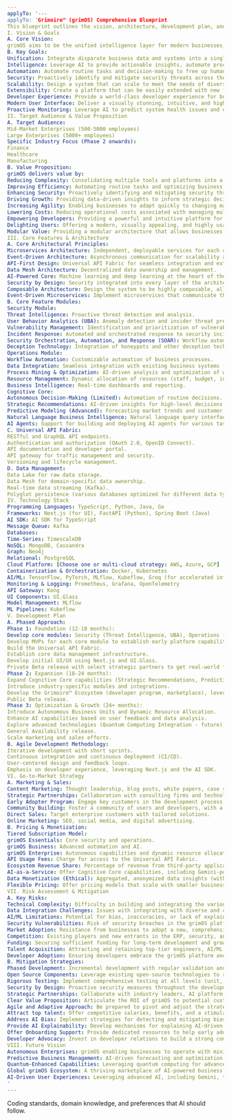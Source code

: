 ```yaml
---
applyTo: '---
applyTo: 'Grimoire™ (grimOS) Comprehensive Blueprint
This blueprint outlines the vision, architecture, development plan, and strategic considerations for Grimoire™ (grimOS), an AI-powered business operating system.
I. Vision & Goals
A. Core Vision:
grimOS aims to be the unified intelligence layer for modern businesses, integrating security, operations, and strategic decision-making into a self-optimizing platform. It empowers organizations to move from reactive to proactive, driving efficiency, growth, and resilience.
B. Key Goals:
Unification: Integrate disparate business data and systems into a single, cohesive platform.
Intelligence: Leverage AI to provide actionable insights, automate processes, and predict future outcomes.
Automation: Automate routine tasks and decision-making to free up human capital.
Security: Proactively identify and mitigate security threats across the entire organization, including emerging threats like zero-day vulnerabilities and advanced persistent threats (APTs).
Scalability: Design a system that can scale to meet the needs of diverse organizations, from mid-market to enterprise.
Extensibility: Create a platform that can be easily extended with new features and integrations.
Developer Experience: Provide a world-class developer experience for building and extending the grimOS ecosystem.
Modern User Interface: Deliver a visually stunning, intuitive, and highly usable user interface.
Proactive Monitoring: Leverage AI to predict system health issues and operational bottlenecks before they occur.
II. Target Audience & Value Proposition
A. Target Audience:
Mid-Market Enterprises (500-5000 employees)
Large Enterprises (5000+ employees)
Specific Industry Focus (Phase 2 onwards):
Finance
Healthcare
Manufacturing
B. Value Proposition:
grimOS delivers value by:
Reducing Complexity: Consolidating multiple tools and platforms into a single, unified system.
Improving Efficiency: Automating routine tasks and optimizing business processes.
Enhancing Security: Proactively identifying and mitigating security threats.
Driving Growth: Providing data-driven insights to inform strategic decision-making.
Increasing Agility: Enabling businesses to adapt quickly to changing market conditions.
Lowering Costs: Reducing operational costs associated with managing multiple systems and responding to security incidents.
Empowering Developers: Providing a powerful and intuitive platform for developers to build and extend grimOS.
Delighting Users: Offering a modern, visually appealing, and highly usable experience.
Modular Value: Providing a modular architecture that allows businesses to scale and adapt their grimOS deployment as their needs evolve, starting with specific modules like security and expanding to full cognitive business management.
III. Core Features & Architecture
A. Core Architectural Principles:
Microservices Architecture: Independent, deployable services for each core capability.
Event-Driven Architecture: Asynchronous communication for scalability and resilience, with a clear event management strategy.
API-First Design: Universal API Fabric for seamless integration and extensibility.
Data Mesh Architecture: Decentralized data ownership and management.
AI-Powered Core: Machine learning and deep learning at the heart of the platform, with a focus on reinforcement learning for adaptive models.
Security by Design: Security integrated into every layer of the architecture.
Composable Architecture: Design the system to be highly composable, allowing for flexible assembly of features and integrations.
Event-Driven Microservices: Implement microservices that communicate through events to support highly dynamic and scalable business environments.
B. Core Feature Modules:
Security Module:
Threat Intelligence: Proactive threat detection and analysis.
User Behavior Analytics (UBA): Anomaly detection and insider threat prevention.
Vulnerability Management: Identification and prioritization of vulnerabilities.
Incident Response: Automated and orchestrated response to security incidents.
Security Orchestration, Automation, and Response (SOAR): Workflow automation for security operations, extended to include AI-driven workflows for adaptive security decisions.
Deception Technology: Integration of honeypots and other deception techniques to proactively mislead attackers and gather real-time threat data.
Operations Module:
Workflow Automation: Customizable automation of business processes.
Data Integration: Seamless integration with existing business systems (CRM, ERP, etc.).
Process Mining & Optimization: AI-driven analysis and optimization of workflows.
Resource Management: Dynamic allocation of resources (staff, budget, inventory).
Business Intelligence: Real-time dashboards and reporting.
Cognitive Core:
Autonomous Decision-Making (Limited): Automation of routine decisions.
Strategic Recommendations: AI-driven insights for high-level decisions.
Predictive Modeling (Advanced): Forecasting market trends and customer behavior.
Natural Language Business Intelligence: Natural language query interface, potentially leveraging Gemini.
AI Agents: Support for building and deploying AI agents for various tasks.
C. Universal API Fabric:
RESTful and GraphQL API endpoints.
Authentication and authorization (OAuth 2.0, OpenID Connect).
API documentation and developer portal.
API gateway for traffic management and security.
Versioning and lifecycle management.
D. Data Management:
Data Lake for raw data storage.
Data Mesh for domain-specific data ownership.
Real-time data streaming (Kafka).
Polyglot persistence (various databases optimized for different data types).
IV. Technology Stack
Programming Languages: TypeScript, Python, Java, Go
Frameworks: Next.js (for UI), FastAPI (Python), Spring Boot (Java)
AI SDK: AI SDK for TypeScript
Message Queue: Kafka
Databases:
Time-Series: TimescaleDB
NoSQL: MongoDB, Cassandra
Graph: Neo4j
Relational: PostgreSQL
Cloud Platform: [Choose one or multi-cloud strategy: AWS, Azure, GCP]
Containerization & Orchestration: Docker, Kubernetes
AI/ML: TensorFlow, PyTorch, MLflow, Kubeflow, Groq (for accelerated inference), Gemini
Monitoring & Logging: Prometheus, Grafana, OpenTelemetry
API Gateway: Kong
UI Components: UI.Glass
Model Management: MLflow
ML Pipelines: Kubeflow
V. Development Plan
A. Phased Approach:
Phase 1: Foundation (12-18 months):
Develop core modules: Security (Threat Intelligence, UBA), Operations (Workflow Automation, Data Integration), and a basic Cognitive Core.
Develop MVPs for each core module to establish early platform capabilities and gather focused user feedback.
Build the Universal API Fabric.
Establish core data management infrastructure.
Develop initial UI/UX using Next.js and UI.Glass.
Private Beta release with select strategic partners to get real-world feedback and prove ROI.
Phase 2: Expansion (18-24 months):
Expand Cognitive Core capabilities (Strategic Recommendations, Predictive Modeling), integrating Gemini for enhanced natural language understanding.
Introduce industry-specific modules and integrations.
Develop the Grimoire™ Ecosystem (developer program, marketplace), leveraging the AI SDK for TypeScript to empower developers.
Public Beta release.
Phase 3: Optimization & Growth (24+ months):
Introduce Autonomous Business Units and Dynamic Resource Allocation.
Enhance AI capabilities based on user feedback and data analysis.
Explore advanced technologies (Quantum Computing Integration - future), with initial research into quantum-inspired algorithms.
General Availability release.
Scale marketing and sales efforts.
B. Agile Development Methodology:
Iterative development with short sprints.
Continuous integration and continuous deployment (CI/CD).
User-centered design and feedback loops.
Emphasis on developer experience, leveraging Next.js and the AI SDK.
VI. Go-to-Market Strategy
A. Marketing & Sales:
Content Marketing: Thought leadership, blog posts, white papers, case studies, webinars demonstrating real-world applications and ROI in specific industries.
Strategic Partnerships: Collaboration with consulting firms and technology providers, niche SaaS providers, and AI platform providers (like Groq and Google for Gemini).
Early Adopter Program: Engage key customers in the development process.
Community Building: Foster a community of users and developers, with a strong emphasis on the grimOS developer ecosystem.
Direct Sales: Target enterprise customers with tailored solutions.
Online Marketing: SEO, social media, and digital advertising.
B. Pricing & Monetization:
Tiered Subscription Model:
grimOS Essentials: Core security and operations.
grimOS Business: Advanced automation and AI.
grimOS Enterprise: Autonomous capabilities and dynamic resource allocation.
API Usage Fees: Charge for access to the Universal API Fabric.
Ecosystem Revenue Share: Percentage of revenue from third-party applications and AI agents built on grimOS.
AI-as-a-Service: Offer Cognitive Core capabilities, including Gemini-powered features, as a standalone service.
Data Monetization (Ethical): Aggregated, anonymized data insights (with strict privacy controls).
Flexible Pricing: Offer pricing models that scale with smaller businesses, potentially including a freemium tier with paid upgrades.
VII. Risk Assessment & Mitigation
A. Key Risks:
Technical Complexity: Difficulty in building and integrating the various components, especially the AI elements.
Data Integration Challenges: Issues with integrating with diverse and complex legacy systems.
AI/ML Limitations: Potential for bias, inaccuracies, or lack of explainability in AI models.
Security Vulnerabilities: Risk of security breaches in the grimOS platform itself.
Market Adoption: Resistance from businesses to adopt a new, comprehensive operating system.
Competition: Existing players and new entrants in the ERP, security, and AI spaces.
Funding: Securing sufficient funding for long-term development and growth.
Talent Acquisition: Attracting and retaining top-tier engineers, AI/ML experts, and security professionals, especially those skilled in the chosen modern technologies.
Developer Adoption: Ensuring developers embrace the grimOS platform and build a thriving ecosystem.
B. Mitigation Strategies:
Phased Development: Incremental development with regular validation and feedback.
Open Source Components: Leverage existing open-source technologies to reduce development time and cost.
Rigorous Testing: Implement comprehensive testing at all levels (unit, integration, system, security), with a focus on testing the AI components.
Security by Design: Proactive security measures throughout the development lifecycle, including addressing emerging threats like zero-day vulnerabilities and APTs.
Strategic Partnerships: Collaborate with industry leaders, AI platform providers (like Groq and Google for Gemini), and developer communities to accelerate adoption and build trust.
Clear Value Proposition: Articulate the ROI of grimOS to potential customers, emphasizing the benefits of the modern technology stack and developer experience.
Agile and Adaptive Approach: Be prepared to pivot and adjust the strategy based on market feedback and technological advancements.
Attract top talent: Offer competitive salaries, benefits, and a stimulating work environment, emphasizing the opportunity to work with cutting-edge technologies.
Address AI Bias: Implement strategies for detecting and mitigating bias in AI models, potentially including an AI audit module.
Provide AI Explainability: Develop mechanisms for explaining AI-driven decisions.
Offer Onboarding Support: Provide dedicated resources to help early adopters integrate grimOS, such as implementation consultants and dedicated technical resources.
Developer Advocacy: Invest in developer relations to build a strong community around grimOS.
VIII. Future Vision
Autonomous Enterprises: grimOS enabling businesses to operate with minimal human intervention, including fully automated resource allocation, predictive staffing, and supply chain management.
Predictive Business Management: AI-driven forecasting and optimization of all business functions.
Quantum-Enhanced Capabilities: Leveraging quantum computing for advanced problem-solving and optimization, with ongoing research into quantum-inspired algorithms for near-term benefits.
Global grimOS Ecosystem: A thriving marketplace of AI-powered business applications and services, with a rich ecosystem of AI agents.
AI-Driven User Experiences: Leveraging advanced AI, including Gemini, to create highly personalized and intuitive user experiences.
'
---
```


Coding standards, domain knowledge, and preferences that AI should follow.
